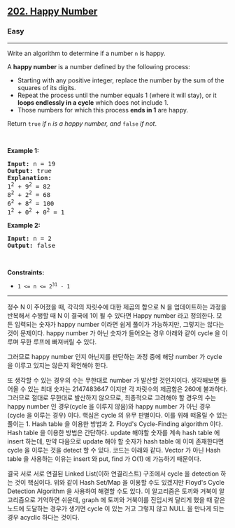 <h2><a href="https://leetcode.com/problems/happy-number/">202. Happy Number</a></h2><h3>Easy</h3><hr><div><p>Write an algorithm to determine if a number <code>n</code> is happy.</p>

<p>A <strong>happy number</strong> is a number defined by the following process:</p>

<ul>
	<li>Starting with any positive integer, replace the number by the sum of the squares of its digits.</li>
	<li>Repeat the process until the number equals 1 (where it will stay), or it <strong>loops endlessly in a cycle</strong> which does not include 1.</li>
	<li>Those numbers for which this process <strong>ends in 1</strong> are happy.</li>
</ul>

<p>Return <code>true</code> <em>if</em> <code>n</code> <em>is a happy number, and</em> <code>false</code> <em>if not</em>.</p>

<p>&nbsp;</p>
<p><strong class="example">Example 1:</strong></p>

<pre><strong>Input:</strong> n = 19
<strong>Output:</strong> true
<strong>Explanation:</strong>
1<sup>2</sup> + 9<sup>2</sup> = 82
8<sup>2</sup> + 2<sup>2</sup> = 68
6<sup>2</sup> + 8<sup>2</sup> = 100
1<sup>2</sup> + 0<sup>2</sup> + 0<sup>2</sup> = 1
</pre>

<p><strong class="example">Example 2:</strong></p>

<pre><strong>Input:</strong> n = 2
<strong>Output:</strong> false
</pre>

<p>&nbsp;</p>
<p><strong>Constraints:</strong></p>

<ul>
	<li><code>1 &lt;= n &lt;= 2<sup>31</sup> - 1</code></li>
</ul>
</div>

---
  정수 N 이 주어졌을 때, 각각의 자릿수에 대한 제곱의 합으로 N 을 업데이트하는 과정을 반복해서 수행할 때 N 이 결국에 1이 될 수 있다면 Happy number 라고 정의한다. 모든 입력되는 숫자가 happy number 이라면 쉽게 풀이가 가능하지만, 그렇지는 않다는 것이 문제이다. happy number 가 아닌 숫자가 들어오는 경우 아래와 같이 cycle 을 이루며 무한 루프에 빠져버릴 수 있다.  

  그러므로 happy number 인지 아닌지를 판단하는 과정 중에 해당 number 가 cycle 을 이루고 있지는 않은지 확인해야 한다. 

  또 생각할 수 있는 경우의 수는 무한대로 number 가 발산할 것인지이다. 생각해보면 들어올 수 있는 최대 숫자는 2147483647 이지만 각 자릿수의 제곱합은 260에 불과하다. 그러므로 절대로 무한대로 발산하지 않으므로, 최종적으로 고려해야 할 경우의 수는 happy number 인 경우(cycle 을 이루지 않음)와 happy number 가 아닌 경우(cycle 을 이루는 경우) 이다. 핵심은 cycle 의 유무 판별이다. 이를 위해 떠올릴 수 있는 풀이는 1. Hash table 을 이용한 방법과 2. Floyd's Cycle-Finding algorithm 이다. Hash table 을 이용한 방법은 간단하다. update 해야할 숫자를 계속 hash table 에 insert 하는데, 만약 다음으로 update 해야 할 숫자가 hash table 에 이미 존재한다면 cycle 을 이루는 것을 detect 할 수 있다. 코드는 아래와 같다. Vector 가 아닌 Hash table 을 사용하는 이유는 insert 와 put, find 가 O(1) 에 가능하기 때문이다.

  결국 서로 서로 연결된 Linked List(이하 연결리스트) 구조에서 cycle 을 detection 하는 것이 핵심이다. 위와 같이 Hash Set/Map 을 이용할 수도 있겠지만 Floyd's Cycle Detection Algorithm 을 사용하여 해결할 수도 있다. 이 알고리즘은 토끼와 거북이 알고리즘으로 기억하면 쉬운데, graph 에 토끼와 거북이를 진입시켜 달리게 했을 때 같은 노드에 도달하는 경우가 생기면 cycle 이 있는 거고 그렇지 않고 NULL 을 만나게 되는 경우 acyclic 하다는 것이다. 

  
